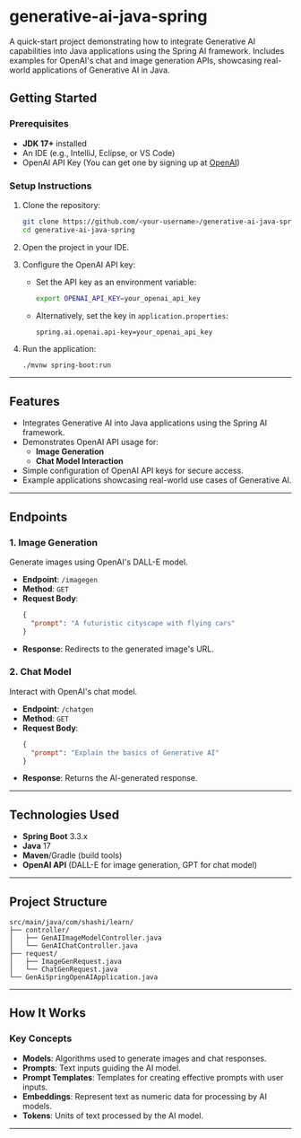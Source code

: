 # generative-ai-java-spring

A quick-start project demonstrating how to integrate Generative AI capabilities into Java applications using the Spring AI framework. Includes examples for OpenAI's chat and image generation APIs, showcasing real-world applications of Generative AI in Java.

## Getting Started

### Prerequisites
- **JDK 17+** installed
- An IDE (e.g., IntelliJ, Eclipse, or VS Code)
- OpenAI API Key (You can get one by signing up at [OpenAI](https://openai.com))

### Setup Instructions

1. Clone the repository:
   ```bash
   git clone https://github.com/<your-username>/generative-ai-java-spring.git
   cd generative-ai-java-spring
   ```

2. Open the project in your IDE.

3. Configure the OpenAI API key:
    - Set the API key as an environment variable:
      ```bash
      export OPENAI_API_KEY=your_openai_api_key
      ```
    - Alternatively, set the key in `application.properties`:
      ```properties
      spring.ai.openai.api-key=your_openai_api_key
      ```

4. Run the application:
   ```bash
   ./mvnw spring-boot:run
   ```

---

## Features

- Integrates Generative AI into Java applications using the Spring AI framework.
- Demonstrates OpenAI API usage for:
    - **Image Generation**
    - **Chat Model Interaction**
- Simple configuration of OpenAI API keys for secure access.
- Example applications showcasing real-world use cases of Generative AI.

---

## Endpoints

### 1. Image Generation
Generate images using OpenAI's DALL-E model.

- **Endpoint**: `/imagegen`
- **Method**: `GET`
- **Request Body**:
  ```json
  {
    "prompt": "A futuristic cityscape with flying cars"
  }
  ```
- **Response**: Redirects to the generated image's URL.

### 2. Chat Model
Interact with OpenAI's chat model.

- **Endpoint**: `/chatgen`
- **Method**: `GET`
- **Request Body**:
  ```json
  {
    "prompt": "Explain the basics of Generative AI"
  }
  ```
- **Response**: Returns the AI-generated response.

---

## Technologies Used

- **Spring Boot** 3.3.x
- **Java** 17
- **Maven**/Gradle (build tools)
- **OpenAI API** (DALL-E for image generation, GPT for chat model)

---

## Project Structure

```plaintext
src/main/java/com/shashi/learn/
├── controller/
│   ├── GenAIImageModelController.java
│   └── GenAIChatController.java
├── request/
│   ├── ImageGenRequest.java
│   └── ChatGenRequest.java
└── GenAiSpringOpenAIApplication.java
```

---

## How It Works

### Key Concepts

- **Models**: Algorithms used to generate images and chat responses.
- **Prompts**: Text inputs guiding the AI model.
- **Prompt Templates**: Templates for creating effective prompts with user inputs.
- **Embeddings**: Represent text as numeric data for processing by AI models.
- **Tokens**: Units of text processed by the AI model.

---
